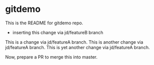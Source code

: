 # gitdemo

This is the README for gitdemo repo.

- inserting this change via jd/featureB branch

This is a change via jd/featureA branch.
This is another change via jd/featureA branch.
This is yet another change via jd/featureA branch.

Now, prepare a PR to merge this into master.


